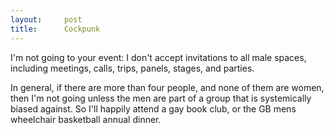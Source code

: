 ```yaml
---
layout:     post
title:      Cockpunk
---
```


I'm not going to your event: I don't accept invitations to all male spaces, including meetings, calls, trips, panels, stages, and parties. 

In general, if there are more than four people, and none of them are women, then I'm not going unless the men are part of a group that is systemically biased against. So I'll happily attend a gay book club, or the GB mens wheelchair basketball annual dinner. 


